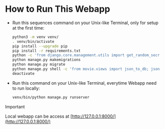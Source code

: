 <!--
Copyright (C) Pipin Fitriadi - All Rights Reserved

Unauthorized copying of this file, via any medium is strictly prohibited
Proprietary and confidential
Written by Pipin Fitriadi <pipinfitriadi@gmail.com>, 31 December 2024
-->

# How to Run This Webapp

- Run this sequences command on your Unix-like Terminal, only for setup at the first time:

    ```sh
    python3 -m venv venv/
    . venv/bin/activate
    pip install --upgrade pip
    pip install -r requirements.txt
    python -c 'from django.core.management.utils import get_random_secret_key; print(f"SECRET_KEY='"'"'{get_random_secret_key()}'"'"'")' > .env
    python manage.py makemigrations
    python manage.py migrate
    python manage.py shell -c 'from movie.views import json_to_db; json_to_db()'
    deactivate
    ```

- Run this command on your Unix-like Terminal, everytime Webapp need to run locally:

    ```sh
    venv/bin/python manage.py runserver
    ```

> [!IMPORTANT]
> Local webapp can be access at [http://127.0.0.1:8000/](http://127.0.0.1:8000/)
